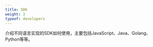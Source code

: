 ```yaml
---
title: SDK
weight: 3
typeof: developers
---
```


介绍不同语言实现的SDK如何使用，主要包括JavaScript、Java、Golang、Python等等。

<!--more-->


